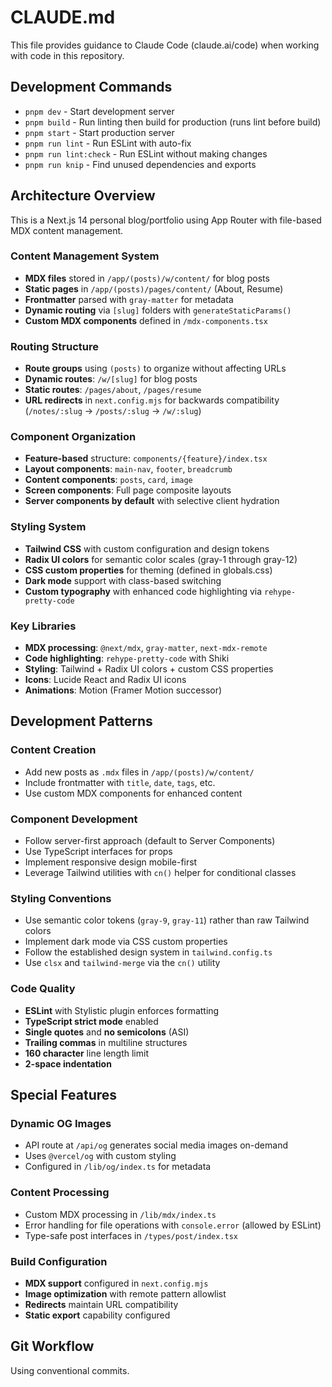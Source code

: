 # CLAUDE.md

This file provides guidance to Claude Code (claude.ai/code) when working with code in this repository.

## Development Commands

- `pnpm dev` - Start development server
- `pnpm build` - Run linting then build for production (runs lint before build)
- `pnpm start` - Start production server
- `pnpm run lint` - Run ESLint with auto-fix
- `pnpm run lint:check` - Run ESLint without making changes
- `pnpm run knip` - Find unused dependencies and exports

## Architecture Overview

This is a Next.js 14 personal blog/portfolio using App Router with file-based MDX content management.

### Content Management System
- **MDX files** stored in `/app/(posts)/w/content/` for blog posts
- **Static pages** in `/app/(posts)/pages/content/` (About, Resume)
- **Frontmatter** parsed with `gray-matter` for metadata
- **Dynamic routing** via `[slug]` folders with `generateStaticParams()`
- **Custom MDX components** defined in `/mdx-components.tsx`

### Routing Structure
- **Route groups** using `(posts)` to organize without affecting URLs
- **Dynamic routes**: `/w/[slug]` for blog posts
- **Static routes**: `/pages/about`, `/pages/resume`
- **URL redirects** in `next.config.mjs` for backwards compatibility (`/notes/:slug` → `/posts/:slug` → `/w/:slug`)

### Component Organization
- **Feature-based** structure: `components/{feature}/index.tsx`
- **Layout components**: `main-nav`, `footer`, `breadcrumb`
- **Content components**: `posts`, `card`, `image`
- **Screen components**: Full page composite layouts
- **Server components by default** with selective client hydration

### Styling System
- **Tailwind CSS** with custom configuration and design tokens
- **Radix UI colors** for semantic color scales (gray-1 through gray-12)
- **CSS custom properties** for theming (defined in globals.css)
- **Dark mode** support with class-based switching
- **Custom typography** with enhanced code highlighting via `rehype-pretty-code`

### Key Libraries
- **MDX processing**: `@next/mdx`, `gray-matter`, `next-mdx-remote`
- **Code highlighting**: `rehype-pretty-code` with Shiki
- **Styling**: Tailwind + Radix UI colors + custom CSS properties
- **Icons**: Lucide React and Radix UI icons
- **Animations**: Motion (Framer Motion successor)

## Development Patterns

### Content Creation
- Add new posts as `.mdx` files in `/app/(posts)/w/content/`
- Include frontmatter with `title`, `date`, `tags`, etc.
- Use custom MDX components for enhanced content

### Component Development
- Follow server-first approach (default to Server Components)
- Use TypeScript interfaces for props
- Implement responsive design mobile-first
- Leverage Tailwind utilities with `cn()` helper for conditional classes

### Styling Conventions
- Use semantic color tokens (`gray-9`, `gray-11`) rather than raw Tailwind colors
- Implement dark mode via CSS custom properties
- Follow the established design system in `tailwind.config.ts`
- Use `clsx` and `tailwind-merge` via the `cn()` utility

### Code Quality
- **ESLint** with Stylistic plugin enforces formatting
- **TypeScript strict mode** enabled
- **Single quotes** and **no semicolons** (ASI)
- **Trailing commas** in multiline structures
- **160 character** line length limit
- **2-space indentation**

## Special Features

### Dynamic OG Images
- API route at `/api/og` generates social media images on-demand
- Uses `@vercel/og` with custom styling
- Configured in `/lib/og/index.ts` for metadata

### Content Processing
- Custom MDX processing in `/lib/mdx/index.ts`
- Error handling for file operations with `console.error` (allowed by ESLint)
- Type-safe post interfaces in `/types/post/index.tsx`

### Build Configuration
- **MDX support** configured in `next.config.mjs`
- **Image optimization** with remote pattern allowlist
- **Redirects** maintain URL compatibility
- **Static export** capability configured

## Git Workflow

Using conventional commits.
